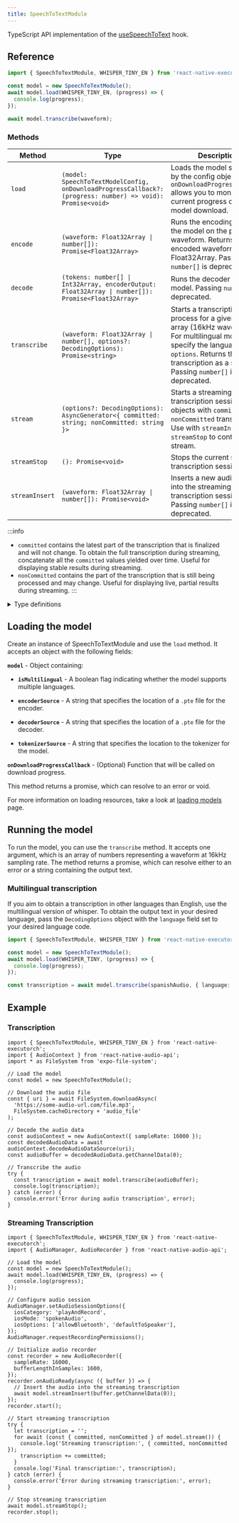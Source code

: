 ```yaml
---
title: SpeechToTextModule
---
```


TypeScript API implementation of the [useSpeechToText](../../02-hooks/01-natural-language-processing/useSpeechToText.md) hook.

## Reference

```typescript
import { SpeechToTextModule, WHISPER_TINY_EN } from 'react-native-executorch';

const model = new SpeechToTextModule();
await model.load(WHISPER_TINY_EN, (progress) => {
  console.log(progress);
});

await model.transcribe(waveform);
```

### Methods

| Method         | Type                                                                                                       | Description                                                                                                                                                                                                   |
| -------------- | ---------------------------------------------------------------------------------------------------------- | ------------------------------------------------------------------------------------------------------------------------------------------------------------------------------------------------------------- |
| `load`         | `(model: SpeechToTextModelConfig, onDownloadProgressCallback?: (progress: number) => void): Promise<void>` | Loads the model specified by the config object. `onDownloadProgressCallback` allows you to monitor the current progress of the model download.                                                                |
| `encode`       | `(waveform: Float32Array \| number[]): Promise<Float32Array>`                                              | Runs the encoding part of the model on the provided waveform. Returns the encoded waveform as a Float32Array. Passing `number[]` is deprecated.                                                               |
| `decode`       | `(tokens: number[] \| Int32Array, encoderOutput: Float32Array \| number[]): Promise<Float32Array>`         | Runs the decoder of the model. Passing `number[]` is deprecated.                                                                                                                                              |
| `transcribe`   | `(waveform: Float32Array \| number[], options?: DecodingOptions): Promise<string>`                         | Starts a transcription process for a given input array (16kHz waveform). For multilingual models, specify the language in `options`. Returns the transcription as a string. Passing `number[]` is deprecated. |
| `stream`       | `(options?: DecodingOptions): AsyncGenerator<{ committed: string; nonCommitted: string }>`                 | Starts a streaming transcription session. Yields objects with `committed` and `nonCommitted` transcriptions. Use with `streamInsert` and `streamStop` to control the stream.                                  |
| `streamStop`   | `(): Promise<void>`                                                                                        | Stops the current streaming transcription session.                                                                                                                                                            |
| `streamInsert` | `(waveform: Float32Array \| number[]): Promise<void>`                                                      | Inserts a new audio chunk into the streaming transcription session. Passing `number[]` is deprecated.                                                                                                         |

:::info

- `committed` contains the latest part of the transcription that is finalized and will not change. To obtain the full transcription during streaming, concatenate all the `committed` values yielded over time. Useful for displaying stable results during streaming.
- `nonCommitted` contains the part of the transcription that is still being processed and may change. Useful for displaying live, partial results during streaming.
  :::

<details>
<summary>Type definitions</summary>

```typescript
// Languages supported by whisper (Multilingual)
type SpeechToTextLanguage =
  | 'af'
  | 'sq'
  | 'ar'
  | 'hy'
  | 'az'
  | 'eu'
  | 'be'
  | 'bn'
  | 'bs'
  | 'bg'
  | 'my'
  | 'ca'
  | 'zh'
  | 'hr'
  | 'cs'
  | 'da'
  | 'nl'
  | 'et'
  | 'en'
  | 'fi'
  | 'fr'
  | 'gl'
  | 'ka'
  | 'de'
  | 'el'
  | 'gu'
  | 'ht'
  | 'he'
  | 'hi'
  | 'hu'
  | 'is'
  | 'id'
  | 'it'
  | 'ja'
  | 'kn'
  | 'kk'
  | 'km'
  | 'ko'
  | 'lo'
  | 'lv'
  | 'lt'
  | 'mk'
  | 'mg'
  | 'ms'
  | 'ml'
  | 'mt'
  | 'mr'
  | 'ne'
  | 'no'
  | 'fa'
  | 'pl'
  | 'pt'
  | 'pa'
  | 'ro'
  | 'ru'
  | 'sr'
  | 'si'
  | 'sk'
  | 'sl'
  | 'es'
  | 'su'
  | 'sw'
  | 'sv'
  | 'tl'
  | 'tg'
  | 'ta'
  | 'te'
  | 'th'
  | 'tr'
  | 'uk'
  | 'ur'
  | 'uz'
  | 'vi'
  | 'cy'
  | 'yi';

interface DecodingOptions {
  language?: SpeechToTextLanguage;
}

interface SpeechToTextModelConfig {
  isMultilingual: boolean;
  encoderSource: ResourceSource;
  decoderSource: ResourceSource;
  tokenizerSource: ResourceSource;
}
```

</details>

## Loading the model

Create an instance of SpeechToTextModule and use the `load` method. It accepts an object with the following fields:

**`model`** - Object containing:

- **`isMultilingual`** - A boolean flag indicating whether the model supports multiple languages.

- **`encoderSource`** - A string that specifies the location of a `.pte` file for the encoder.

- **`decoderSource`** - A string that specifies the location of a `.pte` file for the decoder.

- **`tokenizerSource`** - A string that specifies the location to the tokenizer for the model.

**`onDownloadProgressCallback`** - (Optional) Function that will be called on download progress.

This method returns a promise, which can resolve to an error or void.

For more information on loading resources, take a look at [loading models](../../01-fundamentals/02-loading-models.md) page.

## Running the model

To run the model, you can use the `transcribe` method. It accepts one argument, which is an array of numbers representing a waveform at 16kHz sampling rate. The method returns a promise, which can resolve either to an error or a string containing the output text.

### Multilingual transcription

If you aim to obtain a transcription in other languages than English, use the multilingual version of whisper. To obtain the output text in your desired language, pass the `DecodingOptions` object with the `language` field set to your desired language code.

```typescript
import { SpeechToTextModule, WHISPER_TINY } from 'react-native-executorch';

const model = new SpeechToTextModule();
await model.load(WHISPER_TINY, (progress) => {
  console.log(progress);
});

const transcription = await model.transcribe(spanishAudio, { language: 'es' });
```

## Example

### Transcription

```tsx
import { SpeechToTextModule, WHISPER_TINY_EN } from 'react-native-executorch';
import { AudioContext } from 'react-native-audio-api';
import * as FileSystem from 'expo-file-system';

// Load the model
const model = new SpeechToTextModule();

// Download the audio file
const { uri } = await FileSystem.downloadAsync(
  'https://some-audio-url.com/file.mp3',
  FileSystem.cacheDirectory + 'audio_file'
);

// Decode the audio data
const audioContext = new AudioContext({ sampleRate: 16000 });
const decodedAudioData = await audioContext.decodeAudioDataSource(uri);
const audioBuffer = decodedAudioData.getChannelData(0);

// Transcribe the audio
try {
  const transcription = await model.transcribe(audioBuffer);
  console.log(transcription);
} catch (error) {
  console.error('Error during audio transcription', error);
}
```

### Streaming Transcription

```tsx
import { SpeechToTextModule, WHISPER_TINY_EN } from 'react-native-executorch';
import { AudioManager, AudioRecorder } from 'react-native-audio-api';

// Load the model
const model = new SpeechToTextModule();
await model.load(WHISPER_TINY_EN, (progress) => {
  console.log(progress);
});

// Configure audio session
AudioManager.setAudioSessionOptions({
  iosCategory: 'playAndRecord',
  iosMode: 'spokenAudio',
  iosOptions: ['allowBluetooth', 'defaultToSpeaker'],
});
AudioManager.requestRecordingPermissions();

// Initialize audio recorder
const recorder = new AudioRecorder({
  sampleRate: 16000,
  bufferLengthInSamples: 1600,
});
recorder.onAudioReady(async ({ buffer }) => {
  // Insert the audio into the streaming transcription
  await model.streamInsert(buffer.getChannelData(0));
});
recorder.start();

// Start streaming transcription
try {
  let transcription = '';
  for await (const { committed, nonCommitted } of model.stream()) {
    console.log('Streaming transcription:', { committed, nonCommitted });
    transcription += committed;
  }
  console.log('Final transcription:', transcription);
} catch (error) {
  console.error('Error during streaming transcription:', error);
}

// Stop streaming transcription
await model.streamStop();
recorder.stop();
```
